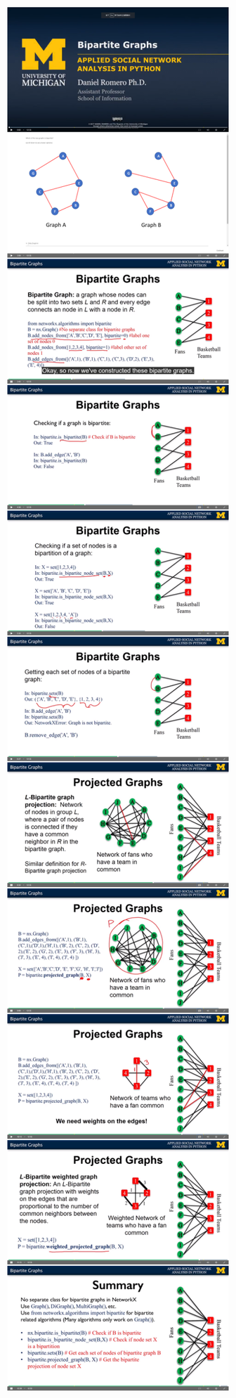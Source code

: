 <img src='../images/31.png' />
<img src='../images/32.png' />
<img src='../images/33.png' />
<img src='../images/34.png' />
<img src='../images/35.png' />
<img src='../images/36.png' />
<img src='../images/37.png' />
<img src='../images/38.png' />
<img src='../images/39.png' />
<img src='../images/40.png' />
<img src='../images/41.png' />